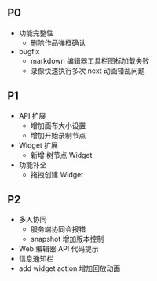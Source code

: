 ## P0
- 功能完整性
  - 删除作品弹框确认
- bugfix
  - markdown 编辑器工具栏图标加载失败
  - 录像快速执行多次 next 动画错乱问题

## P1
- API 扩展
  - 增加画布大小设置
  - 增加开始录制节点
- Widget 扩展
  - 新增 树节点 Widget 
- 功能补全
  - 拖拽创建 Widget

## P2
- 多人协同
  - 服务端协同会报错
  - snapshot 增加版本控制
- Web 编辑器 API 代码提示
- 信息通知栏
- add widget action 增加回放动画